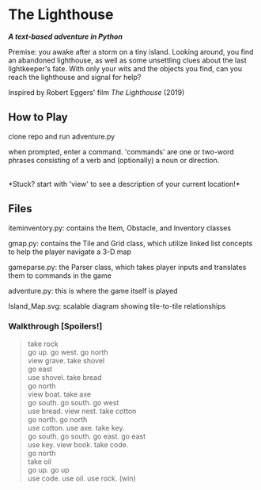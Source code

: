 # The Lighthouse
***A text-based adventure in Python***

<p>Premise: you awake after a storm on a tiny island. Looking around, you find an abandoned lighthouse, as well as some unsettling clues about the last lightkeeper's fate. With only your wits and the objects you find, can you reach the lighthouse and signal for help?</p>

Inspired by Robert Eggers' film *The Lighthouse* (2019) 

## How to Play
<p> clone repo and run adventure.py </p>
<p> when prompted, enter a command. 'commands' are one or two-word phrases consisting of a verb and (optionally) a noun or direction. </p>
<br>
*Stuck? start with 'view' to see a description of your current location!*

## Files
iteminventory.py: contains the Item, Obstacle, and Inventory classes 

gmap.py: contains the Tile and Grid class, which utilize linked list concepts to help the player navigate a 3-D map   

gameparse.py: the Parser class, which takes player inputs and translates them to commands in the game   

adventure.py: this is where the game itself is played  

Island_Map.svg: scalable diagram showing tile-to-tile relationships

### Walkthrough [Spoilers!]
> take rock <br>
> go up. go west. go north <br>
> view grave. take shovel <br>
> go east <br>
> use shovel. take bread <br>
> go north <br>
> view boat. take axe <br>
> go south. go south. go west <br>
> use bread. view nest. take cotton <br>
> go north. go north <br>
> use cotton. use axe. take key. <br>
> go south. go south. go east. go east <br>
> use key. view book. take code. <br>
> go north <br> 
> take oil <br>
> go up. go up <br>
> use code. use oil. use rock. (win)
